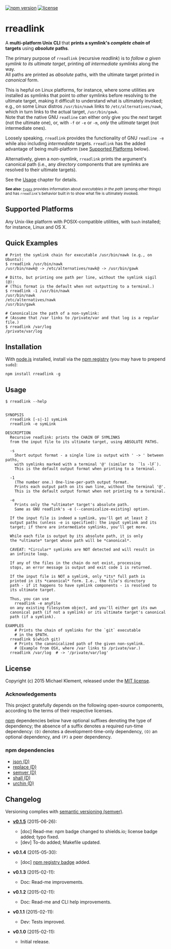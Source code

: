 [![npm version](https://img.shields.io/npm/v/rreadlink.svg)](https://npmjs.com/package/rreadlink) [![license](https://img.shields.io/npm/l/rreadlink.svg)](https://github.com/mklement0/rreadlink/blob/master/LICENSE.md)

# rreadlink

A **multi-platform Unix CLI** that **prints a symlink's _complete chain_ of targets** using **_absolute_ paths**.

The primary purpose of `rreadlink` (*r*ecursive *readlink*) is to _follow a given symlink to its ultimate target_, printing _all intermediate symlinks_ along the way.  
All paths are printed as _absolute_ paths, with the ultimate target printed in _canonical_ form.

This is hepful on Linux platforms, for instance, where some utilities are installed as symlinks that point to _other_ symlinks before resolving
to the ultimate target, making it difficult to understand what is ultimately invoked; e.g., on some Linux distros `/usr/bin/nawk` links to `/etc/alternatives/nawk`, which in turn links to the actual target, `/usr/bin/gawk`.  
Note that the native GNU `readline` can either only give you the _next_ target (not the ultimate one), or, with `-f` or `-e` or `-m`, _only_ the _ultimate_ target (not intermediate ones).

Loosely speaking, `rreadlink` provides the functionality of GNU `readline -e` while also including _intermediate_ targets.
`rreadlink` has the added advantage of being multi-platform (see [Supported Platforms](#supported-platforms) below).

Alternatively, given a _non_-symlink, `rreadlink` prints the argument's canonical path (i.e., any _directory_ components that are symlinks are resolved to their ultimate targets).

See the [Usage](#usage) chapter for details.

<sup>**See also**: [`typex`](https://github.com/mklement0/typex) provides information about _executables in the path_ (among other things) and has `rreadlink`'s behavior built in to show what file is ultimately invoked.</sup>

## Supported Platforms

Any Unix-like platform with POSIX-compatible utilities, with `bash` installed; for instance, Linux and OS X.

## Quick Examples

```shell
# Print the symlink chain for executable /usr/bin/nawk (e.g., on Ubuntu):
$ rreadlink /usr/bin/nawk
/usr/bin/nawk@ -> /etc/alternatives/nawk@ -> /usr/bin/gawk

# Ditto, but printing one path per line, without the symlink sigil (@):
# (This format is the default when not outputting to a terminal.)
$ rreadlink -1 /usr/bin/nawk
/usr/bin/nawk
/etc/alternatives/nawk
/usr/bin/gawk

# Canonicalize the path of a non-symlink:
# (Assume that /var links to /private/var and that log is a regular file.)
$ rreadlink /var/log
/private/var/log

```

## Installation

With [node.js](http://nodejs.org/) installed, install via the [npm registry](https://www.npmjs.com/) (you may have to prepend `sudo`):

	npm install rreadlink -g

## Usage

<!-- DO NOT EDIT THE FENCED CODE BLOCK and RETAIN THIS COMMENT: The fenced code block below is updated by `make update-readme/release` with CLI usage information. -->

```
$ rreadlink --help


SYNOPSIS
  rreadlink [-s|-1] symLink
  rreadlink -e symLink

DESCRIPTION
  Recursive readlink: prints the CHAIN OF SYMLINKS
  from the input file to its ultimate target, using ABSOLUTE PATHS.

  -s
    Short output format - a single line is output with ' -> ' between paths,
    with symlinks marked with a terminal '@' (similar to  `ls -lF`).
    This is the default output format when printing to a terminal.

  -1 
    (The number one.) One-line-per-path output format.
    Prints each output path on its own line, without the terminal '@'.
    This is the default output format when not printing to a terminal.

  -e
    Prints only the *ultimate* target's absolute path.
    Same as GNU readlink's -e (--canonicalize-existing) option.
  
  If the input file is indeed a symlink, you'll get at least 2
  output paths (unless -e is specified): the input symlink and its
  target; if there are intermediate symlinks, you'll get more.

  While each file is output by its absolute path, it is only
  the *ultimate* target whose path will be *canonical*.

  CAVEAT: *Circular* symlinks are NOT detected and will result in
  an infinite loop.

  If any of the files in the chain do not exist, processing
  stops, an error message is output and exit code 1 is returned.

  If the input file is NOT a symlink, only *its* full path is
  printed in its *canonical* form. I.e., the file's directory
  path - if it happens to have symlink components - is resolved to
  its ultimate target.

  Thus, you can use
    rreadlink -e anyFile
  on any existing filesystem object, and you'll either get its own
  canonical path (if not a symlink) or its ultimate target's canonical
  path (if a symlink).

EXAMPLES
    # Prints the chain of symlinks for the `git` executable
    # in the $PATH.
  rreadlink $(which git)
    # Prints the canonicalized path of the given non-symlink.
    # (Example from OSX, where /var links to /private/var.)
  rreadlink /var/log  # -> '/private/var/log'
```

<!-- DO NOT EDIT THE NEXT CHAPTER and RETAIN THIS COMMENT: The next chapter is updated by `make update-readme/release` with the contents of 'LICENSE.md'. ALSO, LEAVE AT LEAST 1 BLANK LINE AFTER THIS COMMENT. -->

## License

Copyright (c) 2015 Michael Klement, released under the [MIT license](https://spdx.org/licenses/MIT#licenseText).

### Acknowledgements

This project gratefully depends on the following open-source components, according to the terms of their respective licenses.

[npm](https://www.npmjs.com/) dependencies below have optional suffixes denoting the type of dependency; the absence of a suffix denotes a required run-time dependency: `(D)` denotes a development-time-only dependency, `(O)` an optional dependency, and `(P)` a peer dependency.

<!-- DO NOT EDIT THE NEXT CHAPTER and RETAIN THIS COMMENT: The next chapter is updated by `make update-readme/release` with the dependencies from 'package.json'. ALSO, LEAVE AT LEAST 1 BLANK LINE AFTER THIS COMMENT. -->

### npm dependencies

* [json (D)](https://github.com/trentm/json)
* [replace (D)](https://github.com/harthur/replace)
* [semver (D)](https://github.com/npm/node-semver#readme)
* [shall (D)](https://github.com/mklement0/shall)
* [urchin (D)](https://github.com/tlevine/urchin)

<!-- DO NOT EDIT THE NEXT CHAPTER and RETAIN THIS COMMENT: The next chapter is updated by `make update-readme/release` with the contents of 'CHANGELOG.md'. ALSO, LEAVE AT LEAST 1 BLANK LINE AFTER THIS COMMENT. -->

## Changelog

Versioning complies with [semantic versioning (semver)](http://semver.org/).

<!-- NOTE: An entry template is automatically added each time `make version` is called. Fill in changes afterwards. -->

* **[v0.1.5](https://github.com/mklement0/rreadlink/compare/v0.1.4...v0.1.5)** (2015-06-26):
  * [doc] Read-me: npm badge changed to shields.io; license badge added; typo fixed.
  * [dev] To-do added; Makefile updated.

* **v0.1.4** (2015-05-30):
  * [doc] [npm registry badge](https://badge.fury.io) added.

* **v0.1.3** (2015-02-11):
  * Doc: Read-me improvements.

* **v0.1.2** (2015-02-11):
  * Doc: Read-me and CLI help improvements.

* **v0.1.1** (2015-02-11):
  * Dev: Tests improved.

* **v0.1.0** (2015-02-11):
  * Initial release.
